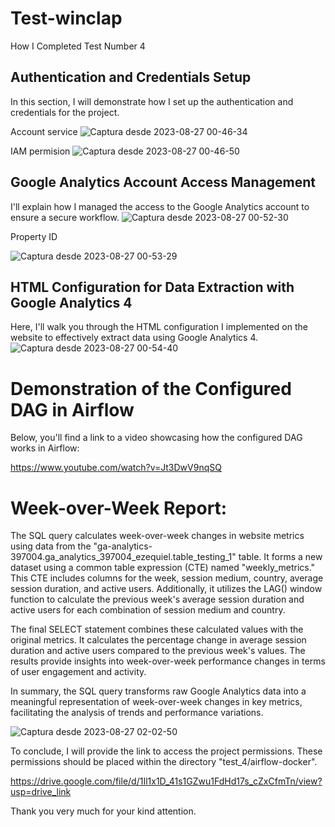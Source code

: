 # Test-winclap

How I Completed Test Number 4

## Authentication and Credentials Setup

In this section, I will demonstrate how I set up the authentication and credentials for the project.

Account service
![Captura desde 2023-08-27 00-46-34](https://github.com/18ezequiel/test-winclap/assets/107936664/d9c378b2-f986-4267-8950-8aa291e1ca80)

IAM permision
![Captura desde 2023-08-27 00-46-50](https://github.com/18ezequiel/test-winclap/assets/107936664/519d5e4b-5e97-44db-a817-c63311bda55d)

## Google Analytics Account Access Management

I'll explain how I managed the access to the Google Analytics account to ensure a secure workflow.
![Captura desde 2023-08-27 00-52-30](https://github.com/18ezequiel/test-winclap/assets/107936664/cccdbf95-dc68-4548-81a1-bef57e96ef11)

Property ID

![Captura desde 2023-08-27 00-53-29](https://github.com/18ezequiel/test-winclap/assets/107936664/9d6e9afc-a5c2-4803-a229-e1378b9d348f)


## HTML Configuration for Data Extraction with Google Analytics 4

Here, I'll walk you through the HTML configuration I implemented on the website to effectively extract data using Google Analytics 4.
![Captura desde 2023-08-27 00-54-40](https://github.com/18ezequiel/test-winclap/assets/107936664/15719b14-ee27-40ce-a43a-208c371caca1)



# Demonstration of the Configured DAG in Airflow

Below, you'll find a link to a video showcasing how the configured DAG works in Airflow:

https://www.youtube.com/watch?v=Jt3DwV9nqSQ

# Week-over-Week Report:

The SQL query calculates week-over-week changes in website metrics using data from the "ga-analytics-397004.ga_analytics_397004_ezequiel.table_testing_1" table. It forms a new dataset using a common table expression (CTE) named "weekly_metrics." This CTE includes columns for the week, session medium, country, average session duration, and active users. Additionally, it utilizes the LAG() window function to calculate the previous week's average session duration and active users for each combination of session medium and country.

The final SELECT statement combines these calculated values with the original metrics. It calculates the percentage change in average session duration and active users compared to the previous week's values. The results provide insights into week-over-week performance changes in terms of user engagement and activity.

In summary, the SQL query transforms raw Google Analytics data into a meaningful representation of week-over-week changes in key metrics, facilitating the analysis of trends and performance variations.

![Captura desde 2023-08-27 02-02-50](https://github.com/18ezequiel/test-winclap/assets/107936664/2fb964f5-5d71-4e60-93c3-c337e94a7490)




To conclude, I will provide the link to access the project permissions. These permissions should be placed within the directory "test_4/airflow-docker". 

https://drive.google.com/file/d/1Il1x1D_41s1GZwu1FdHd17s_cZxCfmTn/view?usp=drive_link

Thank you very much for your kind attention.
